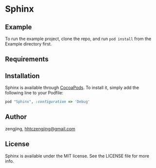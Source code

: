 # Sphinx

## Example

To run the example project, clone the repo, and run `pod install` from the Example directory first.

## Requirements

## Installation

Sphinx is available through [CocoaPods](http://cocoapods.org). To install
it, simply add the following line to your Podfile:

```ruby
pod "Sphinx", :configuration => 'Debug'
```

## Author

zengjing, hhtczengjing@gmail.com

## License

Sphinx is available under the MIT license. See the LICENSE file for more info.
